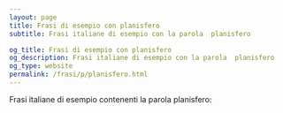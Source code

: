 ```yaml
---
layout: page
title: Frasi di esempio con planisfero 
subtitle: Frasi italiane di esempio con la parola  planisfero

og_title: Frasi di esempio con planisfero 
og_description: Frasi italiane di esempio con la parola  planisfero
og_type: website
permalink: /frasi/p/planisfero.html
---
```


Frasi italiane di esempio contenenti la parola planisfero:


